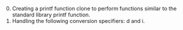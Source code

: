 0. Creating a printf function clone to perform functions similar to the standard library printf function.
1. Handling the following conversion specifiers: d and i.